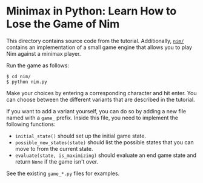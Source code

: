 # Minimax in Python: Learn How to Lose the Game of Nim

This directory contains source code from the tutorial. Additionally, [`nim/`](nim/) contains an implementation of a small game engine that allows you to play Nim against a minimax player.

Run the game as follows:

```console
$ cd nim/
$ python nim.py
```

Make your choices by entering a corresponding character and hit enter. You can choose between the different variants that are described in the tutorial.

If you want to add a variant yourself, you can do so by adding a new file named with a `game_` prefix. Inside this file, you need to implement the following functions:

- `initial_state()` should set up the initial game state.
- `possible_new_states(state)` should list the possible states that you can move to from the current state.
- `evaluate(state, is_maximizing)` should evaluate an end game state and return `None` if the game isn't over.

See the existing `game_*.py` files for examples.